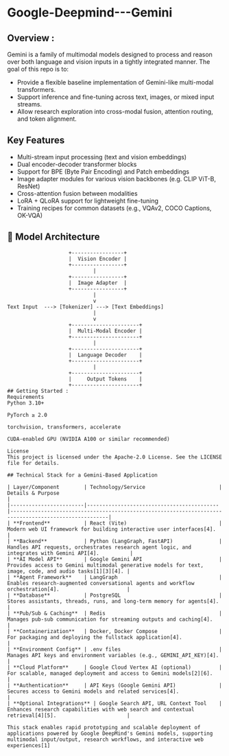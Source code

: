 # Google-Deepmind---Gemini
## Overview :

Gemini is a family of multimodal models designed to process and reason over both language and vision inputs in a tightly integrated manner. The goal of this repo is to:
- Provide a flexible baseline implementation of Gemini-like multi-modal transformers.
- Support inference and fine-tuning across text, images, or mixed input streams.
- Allow research exploration into cross-modal fusion, attention routing, and token alignment.

##  Key Features

- Multi-stream input processing (text and vision embeddings)
- Dual encoder-decoder transformer blocks
- Support for BPE (Byte Pair Encoding) and Patch embeddings
- Image adapter modules for various vision backbones (e.g. CLIP ViT-B, ResNet)
- Cross-attention fusion between modalities
- LoRA + QLoRA support for lightweight fine-tuning
- Training recipes for common datasets (e.g., VQAv2, COCO Captions, OK-VQA)

## 🧱 Model Architecture

```text
                    +-----------------+
                    |  Vision Encoder |
                    +-----------------+
                            |
                    +-----------------+
                    |  Image Adapter  |
                    +-----------------+
                            |
                            v
Text Input  ---> [Tokenizer] ---> [Text Embeddings]
                            |
                            v
                    +----------------------+
                    |  Multi-Modal Encoder |
                    +----------------------+
                            |
                    +----------------------+
                    |  Language Decoder    |
                    +----------------------+
                            |
                    +----------------------+
                    |     Output Tokens    |
                    +----------------------+
## Getting Started :
Requirements
Python 3.10+

PyTorch ≥ 2.0

torchvision, transformers, accelerate

CUDA-enabled GPU (NVIDIA A100 or similar recommended)

License
This project is licensed under the Apache-2.0 License. See the LICENSE file for details.

## Technical Stack for a Gemini-Based Application

| Layer/Component        | Technology/Service                        | Details & Purpose                                                                                     |
|------------------------|-------------------------------------------|------------------------------------------------------------------------------------------------------|
| **Frontend**           | React (Vite)                              | Modern web UI framework for building interactive user interfaces[4].                                 |
| **Backend**            | Python (LangGraph, FastAPI)               | Handles API requests, orchestrates research agent logic, and integrates with Gemini API[4].          |
| **AI Model API**       | Google Gemini API                         | Provides access to Gemini multimodal generative models for text, image, code, and audio tasks[1][3][4]. |
| **Agent Framework**    | LangGraph                                 | Enables research-augmented conversational agents and workflow orchestration[4].                      |
| **Database**           | PostgreSQL                                | Stores assistants, threads, runs, and long-term memory for agents[4].                                |
| **Pub/Sub & Caching**  | Redis                                     | Manages pub-sub communication for streaming outputs and caching[4].                                  |
| **Containerization**   | Docker, Docker Compose                    | For packaging and deploying the fullstack application[4].                                            |
| **Environment Config** | .env files                                | Manages API keys and environment variables (e.g., GEMINI_API_KEY)[4].                                |
| **Cloud Platform**     | Google Cloud Vertex AI (optional)         | For scalable, managed deployment and access to Gemini models[2][6].                                  |
| **Authentication**     | API Keys (Google Gemini API)              | Secures access to Gemini models and related services[4].                                             |
| **Optional Integrations** | Google Search API, URL Context Tool    | Enhances research capabilities with web search and contextual retrieval[4][5].                       |

This stack enables rapid prototyping and scalable deployment of applications powered by Google DeepMind's Gemini models, supporting multimodal input/output, research workflows, and interactive web experiences[1] 
